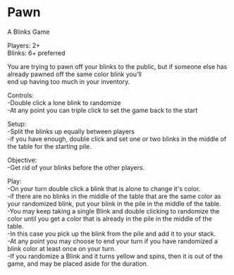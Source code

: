 # Pawn
A Blinks Game

Players: 2+  
Blinks: 6+ preferred  

You are trying to pawn off your blinks to the public, but if someone else has already pawned off the same color blink you'll  
end up having too much in your inventory.  

Controls:  
-Double click a lone blink to randomize  
-At any point you can triple click to set the game back to the start  

Setup:  
-Split the blinks up equally between players  
-if you have enough, double click and set one or two blinks in the middle of the table for the starting pile.  

Objective:  
-Get rid of your blinks before the other players.  

Play:  
-On your turn double click a blink that is alone to change it's color.   
-if there are no blinks in the middle of the table that are the same color as your randomized blink, put your blink in the pile in the middle of the table.  
-You may keep taking a single Blink and double clicking to randomize the color until you get a color that is already in the pile in the middle of the table.   
-In this case you pick up the blink from the pile and add it to your stack.  
-At any point you may choose to end your turn if you have randomized a blink color at least once on your turn.  
-If you randomize a Blink and it turns yellow and spins, then it is out of the game, and may be placed aside for the duration.   
